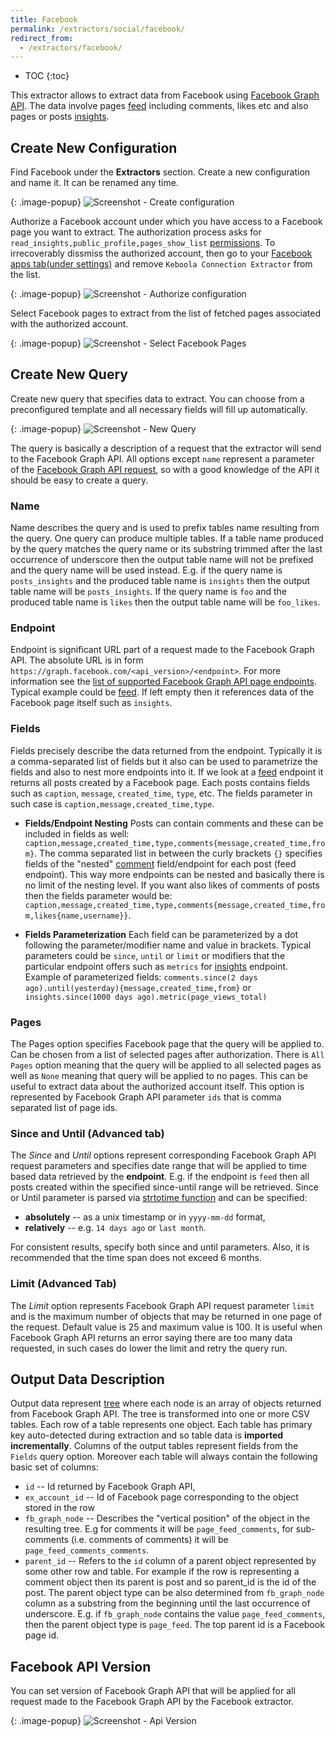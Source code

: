 ```yaml
---
title: Facebook
permalink: /extractors/social/facebook/
redirect_from:
  - /extractors/facebook/
---
```


* TOC
{:toc}

This extractor allows to extract data from Facebook using [Facebook Graph API](https://developers.facebook.com/docs/graph-api).
The data involve pages [feed](https://developers.facebook.com/docs/graph-api/reference/v2.8/page/feed) including comments, likes etc
and also pages or posts [insights](https://developers.facebook.com/docs/graph-api/reference/v2.8/insights).

## Create New Configuration
Find Facebook under the **Extractors** section. Create a new configuration and name it. It can be renamed any time.

{: .image-popup}
![Screenshot - Create configuration](/extractors/facebook/createconfig.png)

Authorize a Facebook account under which you have access to a Facebook page you want to extract. The authorization process asks for `read_insights,public_profile,pages_show_list` [permissions](https://developers.facebook.com/docs/facebook-login/permissions). To irrecoverably dissmiss the authorized account, then go to your [Facebook apps tab(under settings)](https://www.facebook.com/settings?tab=applications) and remove `Keboola Connection Extractor` from the list.

{: .image-popup}
![Screenshot - Authorize configuration](/extractors/facebook/authorizefb.png)

Select Facebook pages to extract from the list of fetched pages associated with the authorized account.

{: .image-popup}
![Screenshot - Select Facebook Pages](/extractors/facebook/selectpages.png)

## Create New Query
Create new query that specifies data to extract. You can choose from a preconfigured template and all necessary fields will fill up automatically.

{: .image-popup}
![Screenshot - New Query](/extractors/facebook/newquery.png)

The query is basically a description of a request that the extractor will send to the Facebook Graph API. All options except `name` represent a
parameter of the [Facebook Graph API request](https://developers.facebook.com/docs/graph-api/using-graph-api), so with a good knowledge of the
API it should be easy to create a query.

### Name
Name describes the query and is used to prefix tables name resulting from the query. One query can produce multiple tables. If a table name produced by the query matches
the query name or its substring trimmed after the last occurrence of underscore then the output table name will not be prefixed and the query name will be used instead.
E.g. if the query name is `posts_insights` and the produced table name is `insights` then the output table name will be `posts_insights`. If the
query name is `foo` and the produced table name is `likes` then the output table name will be `foo_likes`.

### Endpoint
Endpoint is significant URL part of a request made to the Facebook Graph API. The absolute URL is in form `https://graph.facebook.com/<api_version>/<endpoint>`.
For more information see the [list of supported Facebook Graph API page endpoints](https://developers.facebook.com/docs/graph-api/reference/page/).
Typical example could be [feed](https://developers.facebook.com/docs/graph-api/reference/v2.8/page/feed). If left empty then it references data of the Facebook
page itself such as `insights`.

### Fields
Fields precisely describe the data returned from the endpoint. Typically it is a comma-separated list of fields but it also can be used to parametrize the
fields and also to nest more endpoints into it. If we look at a [feed](https://developers.facebook.com/docs/graph-api/reference/v2.8/page/feed) endpoint it returns all
posts created by a Facebook page. Each posts contains fields such as `caption`, `message`, `created_time`, `type`, etc. The fields parameter in such case
is `caption,message,created_time,type`.

- **Fields/Endpoint Nesting**
    Posts can contain comments and these can be included in fields as well: `caption,message,created_time,type,comments{message,created_time,from}`. The comma separated list
    in between the curly brackets `{}` specifies fields of the "nested" [comment](https://developers.facebook.com/docs/graph-api/reference/v2.8/comment/) field/endpoint for
    each post (feed endpoint). This way more endpoints can be nested and basically there is no limit of the nesting level. If you want also likes of comments of posts then
    the fields parameter would be: `caption,message,created_time,type,comments{message,created_time,from,likes{name,username}}`.

- **Fields Parameterization**
    Each field can be parameterized by a dot following the parameter/modifier name and value in brackets. Typical parameters could be `since`, `until` or `limit`
    or modifiers that the particular endpoint offers such as `metrics` for [insights](https://developers.facebook.com/docs/graph-api/reference/v2.8/insights) endpoint.
    Example of parameterized fields: `comments.since(2 days ago).until(yesterday){message,created_time,from}` or `insights.since(1000 days ago).metric(page_views_total)`

### Pages
The Pages option specifies Facebook page that the query will be applied to. Can be chosen from a list of selected pages after authorization. There is `All Pages` option meaning
that the query will be applied to all selected pages as well as `None` meaning that query will be applied to no pages. This can be useful to extract data about the
authorized account itself. This option is represented by Facebook Graph API parameter `ids` that is comma separated list of page ids.

### Since and Until (Advanced tab)
The *Since* and *Until* options represent corresponding Facebook Graph API request parameters and specifies date range that will be applied to time based data
retrieved by the **endpoint**. E.g. if the endpoint is `feed` then all posts created within the specified since-until range will be retrieved. Since or Until parameter
is parsed via [strtotime function](http://php.net/manual/en/function.strtotime.php) and can be specified:

- **absolutely** -- as a unix timestamp or in `yyyy-mm-dd` format,
- **relatively** -- e.g. `14 days ago` or `last month`.

For consistent results, specify both since and until parameters. Also, it is recommended that the time span does not exceed 6 months.

### Limit (Advanced Tab)
The *Limit* option represents Facebook Graph API request parameter `limit` and is the maximum number of objects that may be returned in one page of the request.
Default value is 25 and maximum value is 100. It is useful when Facebook Graph API returns an error saying there are too many data requested, in such
cases do lower the limit and retry the query run.

## Output Data Description
Output data represent [tree](https://en.wikipedia.org/wiki/Tree_(graph_theory)) where each node is an array of objects returned from Facebook Graph API. The
tree is transformed into one or more CSV tables. Each row of a table represents one object. Each table has primary key auto-detected during extraction and so
table data is **imported incrementally**. Columns of the output tables represent fields from the `Fields` query option. Moreover each table will always
contain the following basic set of columns:

- `id` -- Id returned by Facebook Graph API,
- `ex_account_id` -- Id of Facebook page corresponding to the object stored in the row
- `fb_graph_node` -- Describes the "vertical position" of the object in the resulting tree. E.g for comments it will
be `page_feed_comments`, for sub-comments (i.e. comments of comments) it will be `page_feed_comments_comments`.
- `parent_id` -- Refers to the `id` column of a parent object represented by some other row and table. For example if the row is representing a
comment object then its parent is post and so parent_id is the id of the post. The parent object type can be also determined
from `fb_graph_node` column as a substring from the beginning until the last occurrence of underscore. E.g. if `fb_graph_node` contains
the value `page_feed_comments`, then the parent object type is `page_feed`. The top parent id is a Facebook page id.

## Facebook API Version
You can set version of Facebook Graph API that will be applied for all request made to the Facebook Graph API by the Facebook extractor.

{: .image-popup}
![Screenshot - Api Version](/extractors/facebook/apiversion.png)
